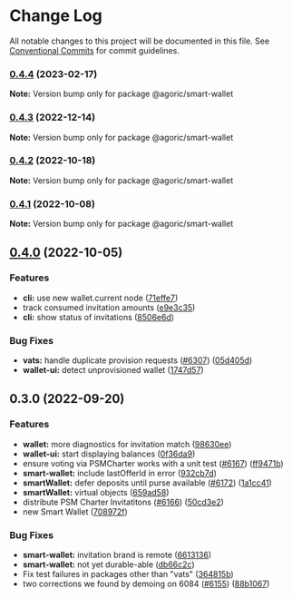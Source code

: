 # Change Log

All notable changes to this project will be documented in this file.
See [Conventional Commits](https://conventionalcommits.org) for commit guidelines.

### [0.4.4](https://github.com/Agoric/agoric/compare/@agoric/smart-wallet@0.4.3...@agoric/smart-wallet@0.4.4) (2023-02-17)

**Note:** Version bump only for package @agoric/smart-wallet





### [0.4.3](https://github.com/Agoric/agoric/compare/@agoric/smart-wallet@0.4.2...@agoric/smart-wallet@0.4.3) (2022-12-14)

**Note:** Version bump only for package @agoric/smart-wallet





### [0.4.2](https://github.com/Agoric/agoric/compare/@agoric/smart-wallet@0.4.1...@agoric/smart-wallet@0.4.2) (2022-10-18)

**Note:** Version bump only for package @agoric/smart-wallet





### [0.4.1](https://github.com/Agoric/agoric/compare/@agoric/smart-wallet@0.4.0...@agoric/smart-wallet@0.4.1) (2022-10-08)

**Note:** Version bump only for package @agoric/smart-wallet





## [0.4.0](https://github.com/Agoric/agoric/compare/@agoric/smart-wallet@0.3.0...@agoric/smart-wallet@0.4.0) (2022-10-05)


### Features

* **cli:** use new wallet.current node ([71effe7](https://github.com/Agoric/agoric/commit/71effe758c28181b8709ae4ccf025fcec7bb8a38))
* track consumed invitation amounts ([e9e3c35](https://github.com/Agoric/agoric/commit/e9e3c35cebdc85e80fb2eaa117ff0be00d26c9bb))
* **cli:** show status of invitations ([8506e6d](https://github.com/Agoric/agoric/commit/8506e6d87ef331e781c9d2e2251fdcf48e784e04))


### Bug Fixes

* **vats:** handle duplicate provision requests ([#6307](https://github.com/Agoric/agoric/issues/6307)) ([05d405d](https://github.com/Agoric/agoric/commit/05d405d5409e1f80612bb002234f5a9c3910a7df))
* **wallet-ui:** detect unprovisioned wallet ([1747d57](https://github.com/Agoric/agoric/commit/1747d5781f4ee594eca1ded76af4944c405e7000))



## 0.3.0 (2022-09-20)


### Features

* **wallet:** more diagnostics for invitation match ([98630ee](https://github.com/Agoric/agoric/commit/98630ee96a202cf3907e37b5d4d549bb37b1263d))
* **wallet-ui:** start displaying balances ([0f36da9](https://github.com/Agoric/agoric/commit/0f36da99daef86f24670d606ae5fd1adb32b419b))
* ensure voting via PSMCharter works with a unit test ([#6167](https://github.com/Agoric/agoric/issues/6167)) ([ff9471b](https://github.com/Agoric/agoric/commit/ff9471bf3a90ffab050e8b659d64d4cbd7c2d764))
* **smart-wallet:** include lastOfferId in error ([932cb7d](https://github.com/Agoric/agoric/commit/932cb7d90b8e281f0922d0b38287230aabd6f535))
* **smartWallet:** defer deposits until purse available ([#6172](https://github.com/Agoric/agoric/issues/6172)) ([1a1cc41](https://github.com/Agoric/agoric/commit/1a1cc41d421760563892212e1ca3df237a7a6661))
* **smartWallet:** virtual objects ([659ad58](https://github.com/Agoric/agoric/commit/659ad58349f972881a540d78ec5d856872dacc7d))
* distribute PSM Charter Invitatitons ([#6166](https://github.com/Agoric/agoric/issues/6166)) ([50cd3e2](https://github.com/Agoric/agoric/commit/50cd3e240fb33079948fa03b32bda86276879b4a))
* new Smart Wallet ([708972f](https://github.com/Agoric/agoric/commit/708972f1f531c9ea5e346f833c6d253efe80f837))


### Bug Fixes

* **smart-wallet:** invitation brand is remote ([6613136](https://github.com/Agoric/agoric/commit/66131366f563ebfefbeabeecffda43211a093d1e))
* **smart-wallet:** not yet durable-able ([db66c2c](https://github.com/Agoric/agoric/commit/db66c2c13de92f2a0783bcaf174223691ab0a339))
* Fix test failures in packages other than "vats" ([364815b](https://github.com/Agoric/agoric/commit/364815b88429e3443734681b5b0771b7d824ebe8))
* two corrections we found by demoing on 6084 ([#6155](https://github.com/Agoric/agoric/issues/6155)) ([88b1067](https://github.com/Agoric/agoric/commit/88b10676b9617e662fed38df61ab3210df07c602))
